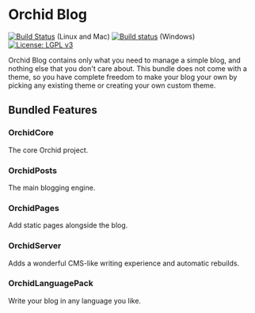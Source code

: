 # Orchid Blog

[![Build Status](https://travis-ci.org/JavaEden/Orchid.svg?branch=master)](https://travis-ci.org/JavaEden/Orchid) (Linux and Mac)
[![Build status](https://ci.appveyor.com/api/projects/status/0358qdkmfhbqedo1/branch/master?svg=true)](https://ci.appveyor.com/project/cjbrooks12/orchid/branch/master) (Windows)
[![License: LGPL v3](https://img.shields.io/badge/License-LGPL%20v3-blue.svg)](http://www.gnu.org/licenses/lgpl-3.0)

Orchid Blog contains only what you need to manage a simple blog, and nothing else that you don't care about. This bundle
does not come with a theme, so you have complete freedom to make your blog your own by picking any existing theme or 
creating your own custom theme.

## Bundled Features

### OrchidCore
The core Orchid project.

### OrchidPosts
The main blogging engine.

### OrchidPages
Add static pages alongside the blog.

### OrchidServer
Adds a wonderful CMS-like writing experience and automatic rebuilds.

### OrchidLanguagePack
Write your blog in any language you like.
